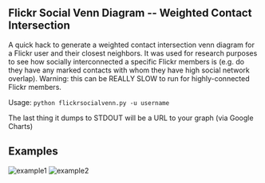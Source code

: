 ## Flickr Social Venn Diagram -- Weighted Contact Intersection

A quick hack to generate a weighted contact intersection venn diagram for a Flickr user and their closest neighbors.  It was used for research purposes to see how socially interconnected a specific Flickr members is (e.g. do they have any marked contacts with whom they have high social network overlap).  Warning: this can be REALLY SLOW to run for highly-connected Flickr members.

Usage:
`python flickrsocialvenn.py -u username`

The last thing it dumps to STDOUT will be a URL to your graph (via Google Charts)

## Examples

![example1](http://chart.apis.google.com/chart?chs=450x200&cht=v&chdl=flickrjo|cburg|ginormous&chd=t:163,124,45,36,26,29,24&chtt=Weighted+contact+intersection+for+flickrjo)
![example2](http://chart.apis.google.com/chart?chs=450x200&cht=v&chdl=PablitoR|wendy%20marie|steponnopets&chd=t:7,4,5,3,3,3,2&chtt=Weighted+contact+intersection+for+PablitoR)